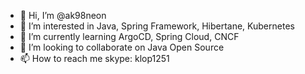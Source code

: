 - 👋 Hi, I’m @ak98neon
- 👀 I’m interested in Java, Spring Framework, Hibertane, Kubernetes
- 🌱 I’m currently learning ArgoCD, Spring Cloud, CNCF
- 💞️ I’m looking to collaborate on Java Open Source
- 📫 How to reach me skype: klop1251
